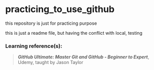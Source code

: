 # practicing_to_use_github
this repository is just for practicing purpose

this is just a readme file, but having the conflict with local, testing

### Learning reference(s):
> __*GitHub Ultimate: Master Git and GitHub - Beginner to Expert*__, Udemy, taught by Jason Taylor
